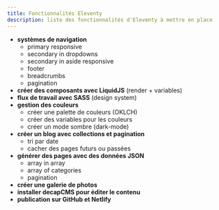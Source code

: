 ```yaml
---
title: Fonctionnalités Eleventy
description: liste des fonctionnalités d'Eleventy à mettre en place
---
```

- **systèmes de navigation**
  - primary responsive
  - secondary in dropdowns
  - secondary in aside responsive
  - footer
  - breadcrumbs
  - pagination
- **créer des composants avec LiquidJS** (render + variables)
- **flux de travail avec SASS** (design system)
- **gestion des couleurs**
  - créer une palette de couleurs (OKLCH)
  - créer des variables pour les couleurs
  - créer un mode sombre (dark-mode)
- **créer un blog avec collections et pagination**
  - tri par date
  - cacher des pages futurs ou passées
- **générer des pages avec des données JSON**
  - array in array
  - array of categories
  - pagination
- **créer une galerie de photos**
- **installer decapCMS pour éditer le contenu**
- **publication sur GitHub et Netlify**